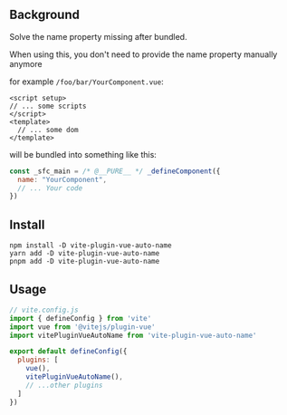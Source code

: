## Background

Solve the name property missing after bundled.  

When using this, you don't need to provide the name property manually anymore

for example `/foo/bar/YourComponent.vue`: 

```vue
<script setup>
// ... some scripts
</script>
<template>
  // ... some dom
</template>
```

will be bundled into something like this:

```js
const _sfc_main = /* @__PURE__ */ _defineComponent({
  name: "YourComponent",
  // ... Your code
})
```

## Install

```
npm install -D vite-plugin-vue-auto-name
yarn add -D vite-plugin-vue-auto-name
pnpm add -D vite-plugin-vue-auto-name
```

## Usage

```js
// vite.config.js
import { defineConfig } from 'vite'
import vue from '@vitejs/plugin-vue'
import vitePluginVueAutoName from 'vite-plugin-vue-auto-name'

export default defineConfig({
  plugins: [
    vue(), 
    vitePluginVueAutoName(),
    // ...other plugins
  ]
})
```

